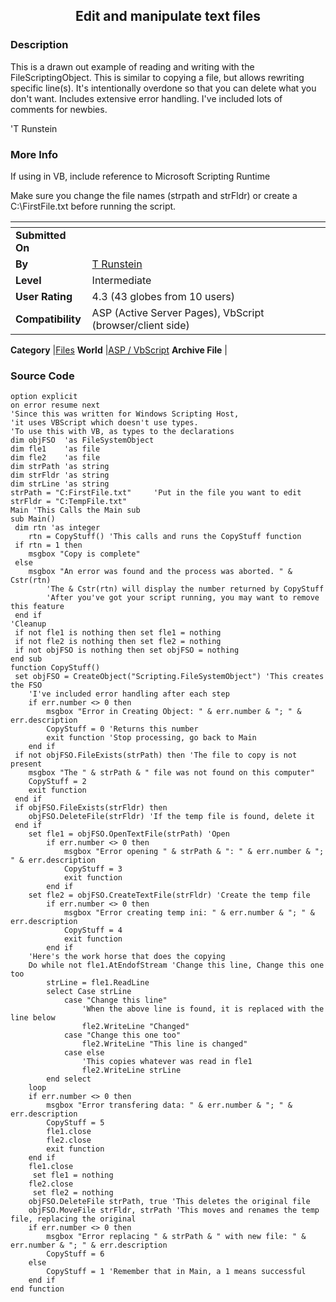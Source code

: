 ﻿<div align="center">

## Edit and manipulate text files


</div>

### Description

This is a drawn out example of reading and writing with the FileScriptingObject. This is similar to copying a file, but allows rewriting specific line(s). It's intentionally overdone so that you can delete what you don't want. Includes extensive error handling. I've included lots of comments for newbies.

'T Runstein
 
### More Info
 
If using in VB, include reference to Microsoft Scripting Runtime

Make sure you change the file names (strpath and strFldr) or create a C:\FirstFile.txt before running the script.


<span>             |<span>
---                |---
**Submitted On**   |
**By**             |[T Runstein](https://github.com/Planet-Source-Code/PSCIndex/blob/master/ByAuthor/t-runstein.md)
**Level**          |Intermediate
**User Rating**    |4.3 (43 globes from 10 users)
**Compatibility**  |ASP \(Active Server Pages\), VbScript \(browser/client side\)

**Category**       |[Files](https://github.com/Planet-Source-Code/PSCIndex/blob/master/ByCategory/files__4-2.md)
**World**          |[ASP / VbScript](https://github.com/Planet-Source-Code/PSCIndex/blob/master/ByWorld/asp-vbscript.md)
**Archive File**   |[](https://github.com/Planet-Source-Code/t-runstein-edit-and-manipulate-text-files__4-6454/archive/master.zip)





### Source Code

```
option explicit
on error resume next
'Since this was written for Windows Scripting Host,
'it uses VBScript which doesn't use types.
'To use this with VB, as types to the declarations
dim objFSO 	'as FileSystemObject
dim fle1	'as file
dim fle2	'as file
dim strPath	'as string
dim strFldr	'as string
dim strLine	'as string
strPath = "C:FirstFile.txt" 	'Put in the file you want to edit
strFldr = "C:TempFile.txt"
Main 'This Calls the Main sub
sub Main()
 dim rtn 'as integer
	rtn = CopyStuff() 'This calls and runs the CopyStuff function
 if rtn = 1 then
	msgbox "Copy is complete"
 else
	msgbox "An error was found and the process was aborted. " & Cstr(rtn)
		'The & Cstr(rtn) will display the number returned by CopyStuff
		'After you've got your script running, you may want to remove this feature
 end if
'Cleanup
 if not fle1 is nothing then set fle1 = nothing
 if not fle2 is nothing then set fle2 = nothing
 if not objFSO is nothing then set objFSO = nothing
end sub
function CopyStuff()
 set objFSO = CreateObject("Scripting.FileSystemObject") 'This creates the FSO
	'I've included error handling after each step
	if err.number <> 0 then
		msgbox "Error in Creating Object: " & err.number & "; " & err.description
		CopyStuff = 0 'Returns this number
		exit function 'Stop processing, go back to Main
	end if
 if not objFSO.FileExists(strPath) then 'The file to copy is not present
	msgbox "The " & strPath & " file was not found on this computer"
	CopyStuff = 2
	exit function
 end if
 if objFSO.FileExists(strFldr) then
	objFSO.DeleteFile(strFldr) 'If the temp file is found, delete it
 end if
	set fle1 = objFSO.OpenTextFile(strPath) 'Open
		if err.number <> 0 then
			msgbox "Error opening " & strPath & ": " & err.number & "; " & err.description
			CopyStuff = 3
			exit function
		end if
	set fle2 = objFSO.CreateTextFile(strFldr) 'Create the temp file
		if err.number <> 0 then
			msgbox "Error creating temp ini: " & err.number & "; " & err.description
			CopyStuff = 4
			exit function
		end if
	'Here's the work horse that does the copying
	Do while not fle1.AtEndofStream 'Change this line, Change this one too
		strLine = fle1.ReadLine
		select Case strLine
			case "Change this line"
				'When the above line is found, it is replaced with the line below
				fle2.WriteLine "Changed"
			case "Change this one too"
				fle2.WriteLine "This line is changed"
			case else
				'This copies whatever was read in fle1
				fle2.WriteLine strLine
		end select
	loop
	if err.number <> 0 then
		msgbox "Error transfering data: " & err.number & "; " & err.description
		CopyStuff = 5
		fle1.close
		fle2.close
		exit function
	end if
	fle1.close
	 set fle1 = nothing
	fle2.close
	 set fle2 = nothing
	objFSO.DeleteFile strPath, true	'This deletes the original file
	objFSO.MoveFile strFldr, strPath 'This moves and renames the temp file, replacing the original
	if err.number <> 0 then
		msgbox "Error replacing " & strPath & " with new file: " & err.number & "; " & err.description
		CopyStuff = 6
	else
		CopyStuff = 1 'Remember that in Main, a 1 means successful
	end if
end function
```


